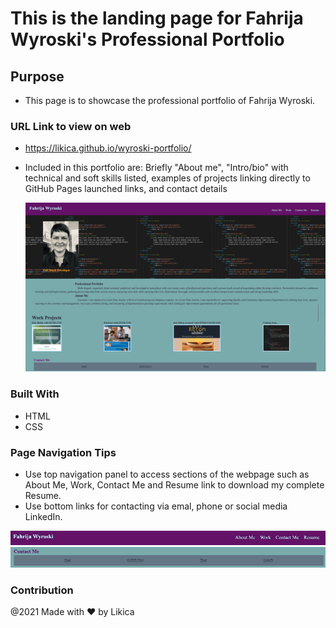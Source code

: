 # This is the landing page for Fahrija Wyroski's Professional Portfolio
## Purpose
* This page is to showcase the professional portfolio of Fahrija Wyroski. 
### URL Link to view on web
* https://likica.github.io/wyroski-portfolio/
* Included in this portfolio are: Briefly "About me", "Intro/bio" with technical and soft skills listed, examples of projects linking directly to GitHub Pages launched links, and contact details
   
    <img id="Landing-Pg-Snapshot" src="assets/images/portfolio_lp.png" alt="Professional Portfolio"/>

### Built With
* HTML
* CSS

### Page Navigation Tips
* Use top navigation panel to access sections of the webpage such as About Me, Work, Contact Me and Resume link to download my complete Resume.
* Use bottom links for contacting via emal, phone or social media LinkedIn.

<img id="Header-Nav" src="./assets/images/Header-Nav.png" alt="Header Navigation Links"/>
<img id="Footer-Nav" src="./assets/images/Footer-Nav.png" alt="Footer Navigation Links"/>

### Contribution
@2021 Made with ❤️ by Likica